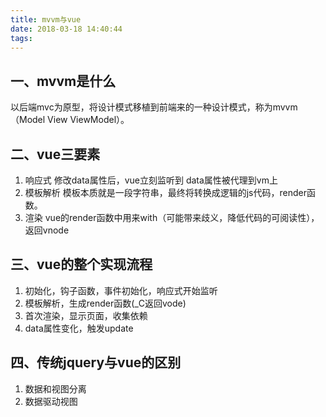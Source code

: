 ```yaml
---
title: mvvm与vue
date: 2018-03-18 14:40:44
tags:
---
```

## 一、mvvm是什么
以后端mvc为原型，将设计模式移植到前端来的一种设计模式，称为mvvm（Model View ViewModel）。

## 二、vue三要素
1. 响应式
修改data属性后，vue立刻监听到
data属性被代理到vm上
2. 模板解析
模板本质就是一段字符串，最终将转换成逻辑的js代码，render函数。
3. 渲染
vue的render函数中用来with（可能带来歧义，降低代码的可阅读性），返回vnode

## 三、vue的整个实现流程
1. 初始化，钩子函数，事件初始化，响应式开始监听
2. 模板解析，生成render函数(_C返回vode)
3. 首次渲染，显示页面，收集依赖
4. data属性变化，触发update

## 四、传统jquery与vue的区别
1. 数据和视图分离
2. 数据驱动视图
